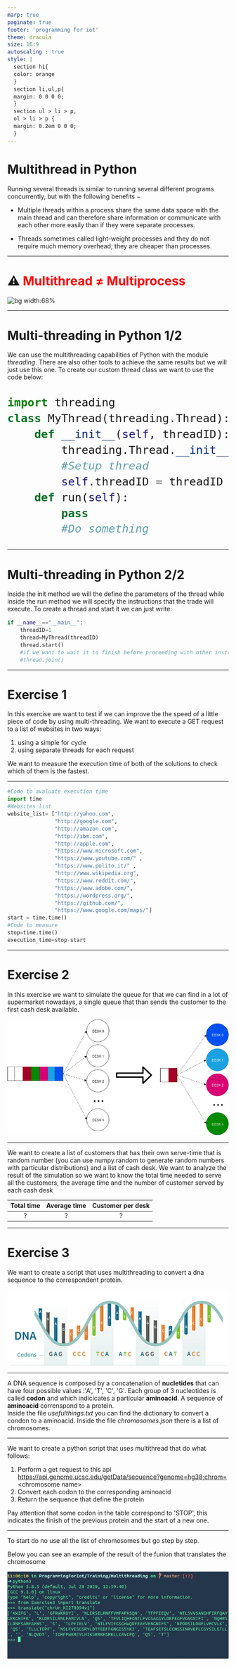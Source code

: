 ```yaml
---
marp: true
paginate: true
footer: 'programming for iot'
theme: dracula
size: 16:9
autoscaling : true
style: |
  section h1{
  color: orange
  }
  section li,ul,p{
  margin: 0 0 0 0;
  }
  section ul > li > p,
  ol > li > p {
  margin: 0.2em 0 0 0;
  }
---
```


# Multithread in Python

Running several threads is similar to running several different programs concurrently, but with the following benefits −

  *  Multiple threads within a process share the same data space with the main thread and can therefore share information or communicate with each other more easily than if they were separate processes.

  *  Threads sometimes called light-weight processes and they do not require much memory overhead; they are cheaper than processes.

---

# :warning: <span style="color:red">Multithread $\neq$ Multiprocess</span>

![bg width:68%](https://miro.medium.com/max/1494/1*6Y7JWcTJUS4v4_CVHx8CCA.png)

---

# Multi-threading in Python 1/2

We can use the multithreading capabilities of Python with the module *threading*. There are also other tools to achieve the same results but we will just use this one.
To create our custom thread class we want to use the code below:
<div style='font-size:30px'>

```python
import threading
class MyThread(threading.Thread):
    def __init__(self, threadID):
        threading.Thread.__init__(self)
        #Setup thread
        self.threadID = threadID
    def run(self):
        pass
        #Do something
```

</div>

---

# Multi-threading in Python 2/2

Inside the init method we will the define the parameters of the thread while inside the run method we will specify the instructions that the trade will execute. To create a thread and start it we can just write:

```python
if __name__=="__main__":
    threadID=1
    thread=MyThread(threadID)
    thread.start()
    #if we want to wait it to finish before proceeding with other instructions we write
    #thread.join()
```
---

# Exercise 1

In this exercise we want to test if we can improve the the speed of a little piece of code by using multi-threading.
We want to execute a GET request to a list of websites in two ways:

   1. using a simple for cycle
   2. using separate threads for each request  
   
We want to measure the execution time of both of the solutions to check which of them is the fastest.

---
```python
#Code to avaluate execution time
import time
#Websites list
website_list= ["http://yahoo.com", 
               "http://google.com",
               "http://amazon.com",
               "http://ibm.com", 
               "http://apple.com",
               "https://www.microsoft.com",
               "https://www.youtube.com/" ,
               "https://www.polito.it/" ,
               "http://www.wikipedia.org",
               "https://www.reddit.com/",
               "https://www.adobe.com/",
               "https://wordpress.org/",
               "https://github.com/",
               "https://www.google.com/maps/"]
start = time.time()
#Code to measure
stop=time.time()
execution_time=stop-start
```
---

# Exercise 2

In this exercise we want to simulate the queue for that we can find in a lot of supermarket nowadays, a single queue that than sends the customer to the first cash desk available.

<div style="text-align:center">

![width:600px](queue.png)
</div>

---

We want to create a list of customers that has their own serve-time that is random number (you can use numpy.random to generate random numbers with particular distributions) and a list of cash desk. 
We want to analyze the result of the simulation so we want to know the total time needed to serve all the customers, the average time and the number of customer served by each cash desk

<div style='text-align:center;position:center'>

Total time | Average time | Customer per desk
---|---|---
?|?|?|
</div>

---

# Exercise 3

We want to create a script that uses multithreading to convert a dna sequence to the correspondent protein. 

<div style='text-align:center'>

![DNA structure](dnaVisual.png)
</div>

--- 
A DNA sequence is composed by a concatenation of **nucletides** that can have four possible values :'A', 'T', 'C', 'G'. Each group of 3 nucleotides is called **codon** and which indicicates a particular **aminoacid**. A sequence of **aminoacid** correnspond to a protein. 
<br>
Inside the file _usefulthings.txt_ you can find the dictionary to convert a condon to a aminoacid. 
Inside the file _chromosomes.json_ there is a list of chromosomes. 

---

We want to create a python script that uses multithread that do what follows:

   1. Perform a get request to this api  
   https://api.genome.ucsc.edu/getData/sequence?genome=hg38;chrom=<chromosome name\>
   1. Convert each codon to the corresponding aminoacid
   2. Return the sequence that define the protein
    
Pay attention that some codon in the table correspond to 'STOP', this indicates the finish of the previous protein and the start of a new one.

---

To start do no use all the list of chromosomes but go step by step.

Below you can see an example of the result of the funion that translates the chromosome
<div style='text-align:center'>


![width:1000px](example.png)
</div>

